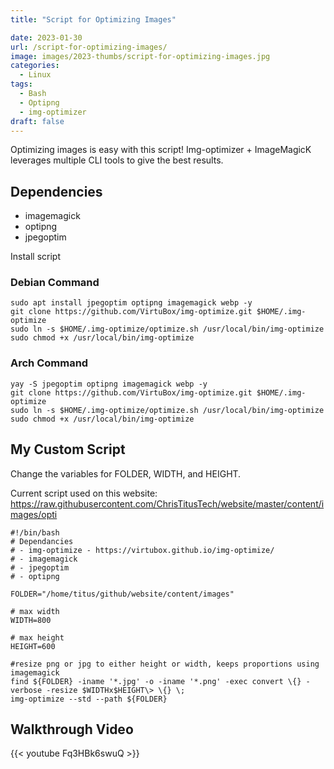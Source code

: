 ```yaml
---
title: "Script for Optimizing Images"

date: 2023-01-30
url: /script-for-optimizing-images/
image: images/2023-thumbs/script-for-optimizing-images.jpg
categories:
  - Linux
tags:
  - Bash
  - Optipng
  - img-optimizer
draft: false
---
```

Optimizing images is easy with this script! Img-optimizer + ImageMagicK leverages multiple CLI tools to give the best results.
<!--more-->

## Dependencies  

- imagemagick
- optipng
- jpegoptim

Install script

### Debian Command

```
sudo apt install jpegoptim optipng imagemagick webp -y
git clone https://github.com/VirtuBox/img-optimize.git $HOME/.img-optimize
sudo ln -s $HOME/.img-optimize/optimize.sh /usr/local/bin/img-optimize
sudo chmod +x /usr/local/bin/img-optimize
```

### Arch Command

```
yay -S jpegoptim optipng imagemagick webp -y
git clone https://github.com/VirtuBox/img-optimize.git $HOME/.img-optimize
sudo ln -s $HOME/.img-optimize/optimize.sh /usr/local/bin/img-optimize
sudo chmod +x /usr/local/bin/img-optimize
```

## My Custom Script

Change the variables for FOLDER, WIDTH, and HEIGHT. 

Current script used on this website: <https://raw.githubusercontent.com/ChrisTitusTech/website/master/content/images/opti>

```
#!/bin/bash
# Dependancies
# - img-optimize - https://virtubox.github.io/img-optimize/
# - imagemagick
# - jpegoptim
# - optipng

FOLDER="/home/titus/github/website/content/images"

# max width
WIDTH=800

# max height
HEIGHT=600

#resize png or jpg to either height or width, keeps proportions using imagemagick
find ${FOLDER} -iname '*.jpg' -o -iname '*.png' -exec convert \{} -verbose -resize $WIDTHx$HEIGHT\> \{} \;
img-optimize --std --path ${FOLDER}
```

## Walkthrough Video

{{< youtube Fq3HBk6swuQ >}}
